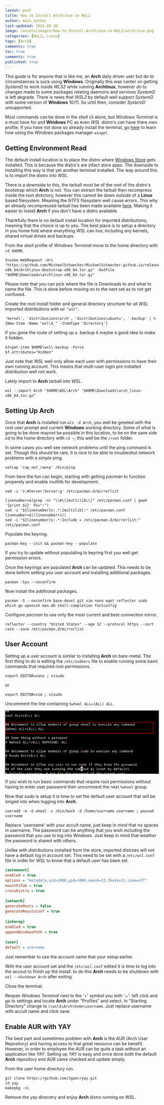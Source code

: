 ```yaml
---
layout: post
title: How to Install Archlinux in WSL2
author: main_author
last-updated: 2022-09-30
image: /assets/images/How-to-Install-Archlinux-in-WSL2/archlinux.png
categories: [WSL2, Linux]
tags: [Arch]
comments: true
toc: true
comments: true
published: true
---
```


This guide is for anyone that is like me, an **Arch** daily driver user but do to circumstances is suck using **Windows**. Originally this was center on getting _SystemD_ to work inside _WLS2_ while running **Archlinux**, however do to changes made to some packages relating daemons and services _SystemD_ is left degrade. There is news that _WSL2_ by default well support _SystemD_ with some version of **Windows** 10/11. So until then, consider _SystemD_ unsupported.

Most commands can be done in the _shell_ cli alone, but _Windows Terminal_ is a must have for and **Windows** PC as even _WSL_ distro's  can have there own profile. If you have not done so already install the terminal, go [here](https://github.com/microsoft/terminal) to learn how using the _Windows_ packages manager `winget`.

## Getting Environment Read

The default install location is to place the distro where [Windows Store](https://apps.microsoft.com/store/apps) gets installed. This is because the distro's are infact store apps. The downside to installing this way is that yet another terminal installed. The way around this is to import the distro into _WSL_.

There is a downside to this, the tarball most be of the root of the distro's bootstrap which **Arch** is not. You can extract the tarball then recompress inside the root directory, however this cannot be down outside of a **Linux** based filesystem. Meaning the _NTFS_ filesystem well cause errors. This why an already recompressed tarball has been made available [here](https://github.com/MichaelSchaecher/MichaelSchaecher.github.io/releases/download/Archlinux-x86_64/archlinux-x86_64.tar.gz). Making it easier to install **Arch** if you don't have a distro available.

Thankfully there is no default install location for imported distributions, meaning that the choice is up to you. The best place is to setup a directory in you home fold where everything _WSL_ can live; including any kernels, shared virtual drives and backups.

From the _shell_ profile of _Windows Terminal_ move to the home directory with `cd $HOME`.

```shell
Invoke-WebRequest -Uri "https://github.com/MichaelSchaecher/MichaelSchaecher.github.io/releases/download/Archlinux-x86_64/Archlinux-Bootstrap-x86_64.tar.gz" -OutFile "$HOME\Downloads\archlinux-x86_64.tar.gz"
```

Please note that you can pick where the file is Downloads to and what to name the file. This is done before moving on to the next set as to not get confused.

Create the root install folder and general directory structure for all _WSL_ imported distributions with `md "wsl"`.

```shell
'kernel', 'distributions\arch', 'distributions\ubuntu', '.backup' | % {New-Item -Name "wsl\$_" -ItemType 'Directory'}
```

If you gone the route of setting up a .backup it maybe a good idea to make it hidden.

```shell
$f=get-item $HOME\wsl\.backup -Force
$f.attributes="Hidden"
```

Just note that _WSL_ well only allow each user with permissions to have their own running account. This means that multi-user login pre installed distribution well not work.

Lately import to **Arch** tarball into _WSL_.

```shell
wsl --import Arch "$HOME\WSL\Arch" "$HOME\Downloads\arch_linux-x86_64.tar.gz"
```

## Setting Up Arch

Once that **Arch** is installed run `wls -d Arch`, you well be greeted with the root user prompt and current **Windows** working directory. Some of what is going to be done maynot be possible in this location, to be on the save side _cd_ to the home directory with `cd ~`, this well be the `/root` folder.

In some cases you well see network problems until the ping command is set. Though this should be rare, it is nice to be able to troubleshut network problems with a simple ping.

```shell
setcap 'cap_net_raw+p' /bin/ping
```

From here the fun can begin, starting with getting _pacman_ to function properely and enable multilib for development.

```shell
sed -i 's:#Server:Server:g' /etc/pacman.d/mirrorlist
```

```shell
linenumber=$(grep -nr "\\#\\[multilib\\]" /etc/pacman.conf | gawk '{print $1}' FS=":")
sed -i "${linenumber}s:.*:[multilib]:" /etc/pacman.conf
linenumber=$((linenumber+1))
sed -i "${linenumber}s:.*:Include = /etc/pacman.d/mirrorlist:" /etc/pacman.conf
```

Populate the keyring.

```shell
pacman-key --init && pacman-key --populate
```

If you try to update without populating to keyring first you well get permission errors.

Once the keyrings are populated **Arch** can be updated. This needs to be done before setting you user account and installing additional packages.

```shell
pacman -Syu --noconfirm
```

Now install the additional packages.

```shell
pacman -S --noconfirm base-devel git vim nano wget reflector sudo which go openssh man-db shell-completion fontconfig
```

Configure _pacman_ to use only the most current and best connection mirror.

```shell
reflector --country "United States" --age 12 --protocol https --sort rate --save /etc/pacman.d/mirrorlist
```

## User Account

Setting up a user account is similar to installing **Arch** on bare-metal. The first thing to do is editing the `/etc/sudoers` file to enable running some basic commands that required root permissions.

```shell
export EDITOR=nano ; visudo
```

or

```shell
export EDITOR=vim ; visudo
```

Uncomment the line containing `%wheel ALL=(ALL) ALL`.

![sudoers](/assets/images/How-to-Install-Archlinux-in-WSL2/uncomment-suders-file.png)

If you wish to run basic commands that require root permissions without having to enter user password then uncomment the next `%wheel` group.

Now that _sudo_ is setup it is time to set the default user account that will be singed into when logging into **Arch**.

```shell
useradd -m -G wheel -s /bin/bash -d /home/username username ; passwd username
```

Replace 'username' with your accult name, just keep in mind that no spaces in username. The password can be anything that you wish including the password that you use to log into Windows. Just keep in mind that weather the password is shared with others.

Unlike with distributions installed from the store, imported distroes will not have a default log in account set. This need to be set with a `/etc/wsl.conf` file in order for _WSL_ to know that a default user has been set.

```ini
[automount]
enabled = true
options = "metadata,uid=1000,gid=1000,umask=22,fmask=11,case=off"
mountFsTab = true
crossDistro = true

[network]
generateHosts = false
generateResolvConf = true

[interop]
enabled = true
appendWindowsPath = true

[user]
default = username
```

Just remember to use the account name that your setup earlier.

With the user account set and the `/etc/wsl.conf` edited it is time to log into the accout to finish up the install. to do this **Arch** needs to be shutdown with `wsl --shutdown Arch` after exiting.

Close the terminal.

Reopen _Windows Terminal_ next to the '+' symbol you with '⌄': left click and go to settings and locate **Arch** under "Profiles" and select. In "Starting Directory" change to `\\wsl$\Arch\home\username`. Just replace username with accult name and click save.

## Enable AUR with YAY

The best part and sometimes problem with **Arch** is the AUR (Arch User Repository) and having access to that great resource can be benefit. However, in order to employee the AUR can be quite a task without an application like _YAY_. Setting up _YAY_ is easy and once done both the default **Arch** repository and AUR came checked and update simply.

From the user home directory run.

```shell
git clone https://github.com/Jguer/yay.git
cd yay
makepkg -si
```

Remove the yay direcotry and enjoy **Arch** distro running on _WSL_.
